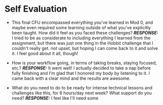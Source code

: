 # Self Evaluation

- This final CFU encompassed everything you've learned in Mod 0, and maybe even required some learning outside of what you've explicitly been taught. How did it feel as you faced these challenges?
**_RESPONSE:_** I tried to be as considerate to including everything I learned from the assignment, but there was just one thing in the Hobbit challenge that I couldn't really get. not upset, but hoping I can come back to it and solve it. I feel good about it all, though!

- How is your workflow going, in terms of taking breaks, staying focused, etc.?
**_RESPONSE:_** It went well! I actually decided to take a nap before fully finishing and I'm glad that I honored my body by listening to it. I came back with a clear mind and the results are awesome.

- What do you need to do to be ready for intense technical lessons and challenges like this, for 6 hours/day next week? What support do you need?
**_RESPONSE:_**  I feel like I'll need some 
